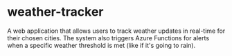# weather-tracker
A web application that allows users to track weather updates in real-time for their chosen cities. The system also triggers Azure Functions for alerts when a specific weather threshold is met (like if it's going to rain).

